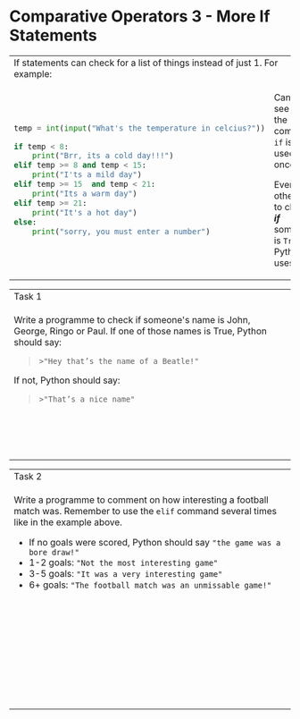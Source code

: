 # Comparative Operators 3 - More If Statements

<table>
<tbody>
  <tr>
    <td class="tg-0lax" colspan="2">If statements can check for a list of things instead of just 1. For example:
</td>
  </tr>
<tr>
<td> 

```python
temp = int(input("What's the temperature in celcius?"))

if temp < 8:
    print("Brr, its a cold day!!!")
elif temp >= 8 and temp < 15:
    print("I'ts a mild day")
elif temp >= 15  and temp < 21:
    print("Its a warm day")
elif temp >= 21:
    print("It's a hot day")
else:
    print("sorry, you must enter a number")
```

</td>
<td>

Can you see that the command `if` is only used once?

Every other time to check ***if*** something is `True`, Python uses `elif`.

</td>
</tr>
</tbody>
</table>

<table>
<tbody>
  <tr>
    <td colspan="2">Task 1</td>
  </tr>
<tr>
<td> 

Write a programme to check if someone's name is John, George, Ringo or Paul. If one of those names is True, Python should say:

> `>"Hey that’s the name of a Beatle!"`

If not, Python should say:

> `>"That’s a nice name"`
</td>
</tr>
<tr>
  <td>
    
```
    
    


```

  </td>
</tr>
</tbody>
</table>

<table>
<tbody>
  <tr>
    <td colspan="2">Task 2</td>
  </tr>
<tr>
<td colspan="12"> 

Write a programme to comment on how interesting a football match was. Remember to use the `elif` command several times like in the example above.
* If no goals were scored, Python should say `"the game was a bore draw!"`
* 1-2 goals: `"Not the most interesting game"`
* 3-5 goals: `"It was a very interesting game"`
* 6+ goals: `"The football match was an unmissable game!"`

</td>
</tr>
<tr>
  <td colspan="12">
    
```
    
    
    
    
    
    
    
    
    


```

  </td>
</tr>
</tbody>
</table>
